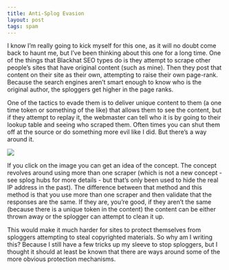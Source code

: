 ```yaml
---
title: Anti-Splog Evasion
layout: post
tags: spam
---
```


I know I’m really going to kick myself for this one, as it will no doubt come back to haunt me, but I’ve been thinking about this one for a long time. One of the things that Blackhat SEO types do is they attempt to scrape other people’s sites that have original content (such as mine). Then they post that content on their site as their own, attempting to raise their own page-rank. Because the search engines aren’t smart enough to know who is the original author, the sploggers get higher in the page ranks.

One of the tactics to evade them is to deliver unique content to them (a one time token or something of the like) that allows them to see the content, but if they attempt to replay it, the webmaster can tell who it is by going to their lookup table and seeing who scraped them. Often times you can shut them off at the source or do something more evil like I did. But there’s a way around it.

![](https://i.imgur.com/JZTfgeY.jpg)

If you click on the image you can get an idea of the concept. The concept revolves around using more than one scraper (which is not a new concept - see splog hubs for more details - but that’s only been used to hide the real IP address in the past). The difference between that method and this method is that you use more than one scraper and then validate that the responses are the same. If they are, you’re good, if they aren’t the same (because there is a unique token in the content) the content can be either thrown away or the splogger can attempt to clean it up.

This would make it much harder for sites to protect themselves from sploggers attempting to steal copyrighted materials. So why am I writing this? Because I still have a few tricks up my sleeve to stop sploggers, but I thought it should at least be known that there are ways around some of the more obvious protection mechanisms.
